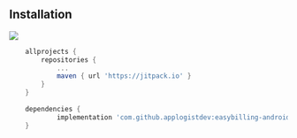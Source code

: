 ## Installation  
[![](https://jitpack.io/v/applogistdev/easybilling-android.svg)](https://jitpack.io/#applogistdev/easybilling-android)  
```gradle  
	allprojects {
		repositories {
			...
			maven { url 'https://jitpack.io' }
		}
	}
  
	dependencies {
	        implementation 'com.github.applogistdev:easybilling-android:lastVersion'
	}
```  